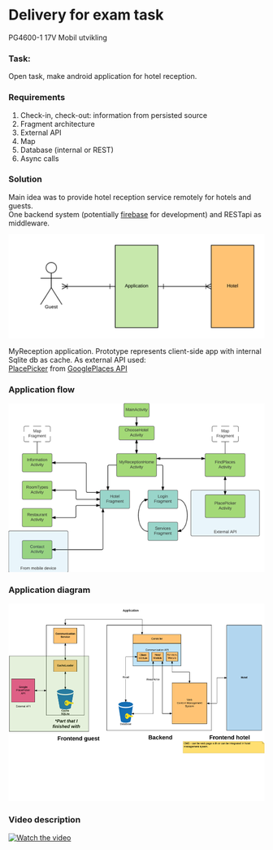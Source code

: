 # Delivery for exam task 
PG4600-1 17V Mobil utvikling

### Task:
Open task, make android application for hotel reception.

### Requirements
1. Check-in, check-out: information from persisted source
2. Fragment architecture
3. External API
4. Map
5. Database (internal or REST)
6. Async calls

### Solution
Main idea was to provide hotel reception service remotely for hotels and guests.   
One backend system (potentially [firebase](https://firebase.google.com/) for development) and RESTapi as middleware.    
  
![](concept.png)

MyReception application. Prototype represents client-side app with internal Sqlite db as cache.
As external API used:  
[PlacePicker](https://developers.google.com/places/android-api/placepicker?hl=en) from 
[GooglePlaces API](https://developers.google.com/places/)

### Application flow
![](application_flow.png)

### Application diagram
![](application_diagram.png)

### Video description
[![Watch the video](https://commerceguys.com/sites/default/files/youtube-player_0.png)](https://youtu.be/8B5jwmgqCLE)